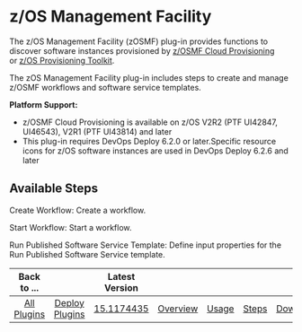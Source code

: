 
# z/OS Management Facility

The z/OS Management Facility (zOSMF) plug-in provides functions to discover software instances provisioned by [z/OSMF Cloud Provisioning](https://www.ibm.com/systems/z/os/zos/features/zosmf/) or [z/OS Provisioning Toolkit](https://developer.ibm.com/mainframe/products/zospt/).

The zOS Management Facility plug-in includes steps to create and manage z/OSMF workflows and software service templates.

**Platform Support:**

* z/OSMF Cloud Provisioning is available on z/OS V2R2 (PTF UI42847, UI46543), V2R1 (PTF UI43814) and later
* This plug-in requires DevOps Deploy 6.2.0 or later.Specific resource icons for z/OS software instances are used in DevOps Deploy 6.2.6 and later


## Available Steps

Create Workflow: Create a workflow.

Start Workflow: Start a workflow.

Run Published Software Service Template: Define input properties for the Run Published Software Service template.

|          Back to ...          ||         Latest Version         |||||
|:-----------------------------:|:------------------------------:| :---: | :---: | :---: | :----: |:-------------------------:|
| [All Plugins](../../index.md) | [Deploy Plugins](../README.md) |[15.1174435](https://raw.githubusercontent.com/UrbanCode/IBM-UCD-PLUGINS/main/files/zosmf/ucd-zosmf-15.1174435.zip)|[Overview](overview.md)|[Usage](usage.md)|[Steps](steps.md)|[Downloads](downloads.md)|
